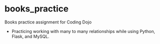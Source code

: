 # books_practice
Books practice assignment for Coding Dojo
- Practicing working with many to many relationships while using Python, Flask, and MySQL.
